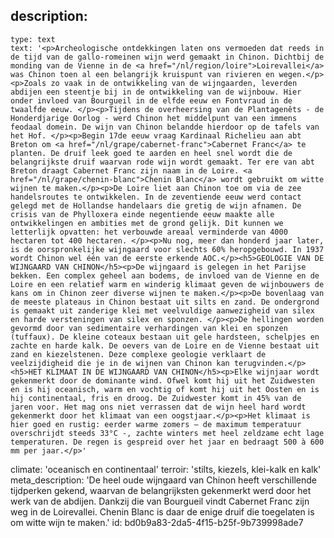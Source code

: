 description:
  -
    type: text
    text: '<p>Archeologische ontdekkingen laten ons vermoeden dat reeds in de tijd van de gallo-romeinen wijn werd gemaakt in Chinon. Dichtbij de monding van de Vienne in de <a href="/nl/region/loire">Loirevallei</a> was Chinon toen al een belangrijk kruispunt van rivieren en wegen.</p><p>Zoals zo vaak in de ontwikkeling van de wijngaarden, leverden abdijen een steentje bij in de ontwikkeling van de wijnbouw. Hier onder invloed van Bourgueil in de elfde eeuw en Fontvraud in de twaalfde eeuw. </p><p>Tijdens de overheersing van de Plantagenêts - de Honderdjarige Oorlog - werd Chinon het middelpunt van een immens feodaal domein. De wijn van Chinon belandde hierdoor op de tafels van het Hof. </p><p>Begin 17de eeuw vraag Kardinaal Richelieu aan abt Breton om <a href="/nl/grape/cabernet-franc">Cabernet Franc</a> te planten. De druif leek goed te aarden en heel snel wordt die de belangrijkste druif waarvan rode wijn wordt gemaakt. Ter ere van abt Breton draagt Cabernet Franc zijn naam in de Loire. <a href="/nl/grape/chenin-blanc">Chenin Blanc</a> wordt gebruikt om witte wijnen te maken.</p><p>De Loire liet aan Chinon toe om via de zee handelsroutes te ontwikkelen. In de zeventiende eeuw werd contact gelegd met de Hollandse handelaars die gretig de wijn afnamen. De crisis van de Phylloxera einde negentiende eeuw maakte alle ontwikkelingen en ambities met de grond gelijk. Dit kunnen we letterlijk opvatten: het verbouwde areaal verminderde van 4000 hectaren tot 400 hectaren. </p><p>Nu nog, meer dan honderd jaar later, is de oorspronkelijke wijngaard voor slechts 60% heropgebouwd. In 1937 wordt Chinon wel één van de eerste erkende AOC.</p><h5>GEOLOGIE VAN DE WIJNGAARD VAN CHINON</h5><p>De wijngaard is gelegen in het Parijse bekken. Een complex geheel aan bodems, de invloed van de Vienne en de Loire en een relatief warm en winderig klimaat geven de wijnbouwers de kans om in Chinon zeer diverse wijnen te maken.</p><p>De bovenlaag van de meeste plateaus in Chinon bestaat uit silts en zand. De ondergrond is gemaakt uit zanderige klei met veelvuldige aanwezigheid van silex en harde versteningen van silex en sponzen. </p><p>De hellingen worden gevormd door van sedimentaire verhardingen van klei en sponzen (tuffaux). De kleine coteaux bestaan uit gele hardsteen, schelpjes en zachte en harde kalk. De oevers van de Loire en de Vienne bestaat uit zand en kiezelstenen. Deze complexe geologie verklaart de veelzijdigheid die je in de wijnen van Chinon kan terugvinden.</p><h5>HET KLIMAAT IN DE WIJNGAARD VAN CHINON</h5><p>Elke wijnjaar wordt gekenmerkt door de dominante wind. Ofwel komt hij uit het Zuidwesten en is hij oceanisch, warm en vochtig of komt hij uit het Oosten en is hij continentaal, fris en droog. De Zuidwester komt in 45% van de jaren voor. Het mag ons niet verrassen dat de wijn heel hard wordt gekenmerkt door het klimaat van een oogstjaar.</p><p>Het klimaat is hier goed en rustig: eerder warme zomers – de maximum temperatuur overschrijdt steeds 33°C -, zachte winters met heel zeldzame echt lage temperaturen. De regen is gespreid over het jaar en bedraagt 500 à 600 mm per jaar.</p>'
climate: 'oceanisch en continentaal'
terroir: 'stilts, kiezels, klei-kalk en kalk'
meta_description: 'De heel oude wijngaard van Chinon heeft verschillende tijdperken gekend, waarvan de belangrijksten gekenmerkt werd door het werk van de abdijen. Dankzij die van Bourgueil vindt Cabernet Franc zijn weg in de Loirevallei. Chenin Blanc is daar de enige druif die toegelaten is om witte wijn te maken.'
id: bd0b9a83-2da5-4f15-b25f-9b739998ade7
